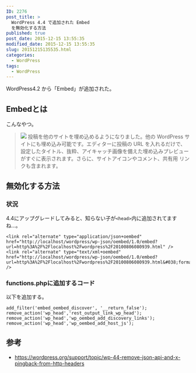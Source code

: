 ```yaml
---
ID: 2276
post_title: >
  WordPress 4.4 で追加された Embed
  を無効化する方法
published: true
post_date: 2015-12-15 13:55:35
modified_date: 2015-12-15 13:55:35
slug: 20151215135535.html
categories:
  - WordPress
tags:
  - WordPress
---
```

WordPress4.2 から「Embed」が追加された。
<!--more-->
<h2>Embedとは</h2>
こんなやつ。
<blockquote><img src="https://wpdocs.osdn.jp/wiki/images/wp_embed_preview.png">
投稿を他のサイトを埋め込めるようになりました。他の WordPress サイトにも埋め込み可能です。エディターに投稿の URL を入れるだけで、設定したタイトル、抜粋、アイキャッチ画像を備えた埋め込みプレビューがすぐに表示されます。さらに、サイトアイコンやコメント、共有用 リンクも含まれます。</blockquote>

<h2>無効化する方法</h2>
<h3>状況</h3>
4.4にアップグレードしてみると、知らない子が<code>&lt;head&gt;</code>内に追加されてますね…。
<pre class="language-markup"><code>&lt;link rel="alternate" type="application/json+oembed" href="http://localhost/wordpress/wp-json/oembed/1.0/embed?url=http%3A%2F%2Flocalhost%2Fwordpress%2F20100806080939.html" /&gt;
&lt;link rel="alternate" type="text/xml+oembed" href="http://localhost/wordpress/wp-json/oembed/1.0/embed?url=http%3A%2F%2Flocalhost%2Fwordpress%2F20100806080939.html&amp;#038;format=xml" /&gt;</code></pre>

<h3>functions.phpに追加するコード</h3>
以下を追加する。
<pre class="language-php"><code>add_filter('embed_oembed_discover', '__return_false');
remove_action('wp_head','rest_output_link_wp_head');
remove_action('wp_head','wp_oembed_add_discovery_links');
remove_action('wp_head','wp_oembed_add_host_js');</code></pre>

<h2>参考</h2>
<ul>
<li><a href="https://wordpress.org/support/topic/wp-44-remove-json-api-and-x-pingback-from-http-headers">https://wordpress.org/support/topic/wp-44-remove-json-api-and-x-pingback-from-http-headers</a></li>
</ul>